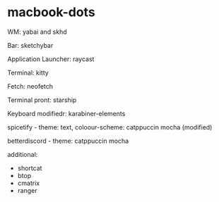 # macbook-dots

WM: yabai and skhd 

Bar: sketchybar

Application Launcher: raycast

Terminal: kitty

Fetch: neofetch

Terminal pront: starship

Keyboard modifiedr: karabiner-elements

spicetify -  theme: text, coloour-scheme: catppuccin mocha (modified)

betterdiscord - theme: catppuccin mocha

additional:
- shortcat
- btop
- cmatrix
- ranger
